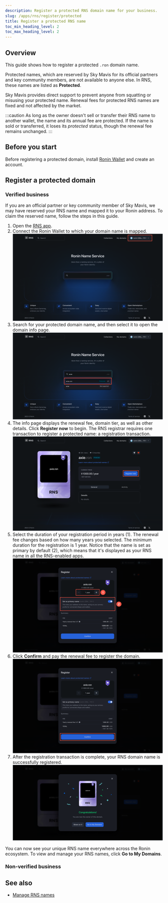 ```yaml
---
description: Register a protected RNS domain name for your business.
slug: /apps/rns/register/protected
title: Register a protected RNS name
toc_min_heading_level: 2
toc_max_heading_level: 2
---
```


## Overview

This guide shows how to register a protected `.ron` domain name.

Protected names, which are reserved by Sky Mavis for its official partners and key community members, are not available to anyone else. In RNS, these names are listed as **Protected**.

Sky Mavis provides direct support to prevent anyone from squatting or misusing your protected name. Renewal fees for protected RNS names are fixed and not affected by the market.

:::caution
As long as the owner doesn't sell or transfer their RNS name to another wallet, the name and its annual fee are protected. If the name is sold or transferred, it loses its *protected* status, though the renewal fee remains unchanged.
:::

## Before you start

Before registering a protected domain, install [Ronin Wallet](https://wallet.roninchain.com) and create an account.

## Register a protected domain

### Verified business

If you are an official partner or key community member of Sky Mavis, we may have reserved your RNS name and mapped it to your Ronin address. To claim the reserved name, follow the steps in this guide.

1. Open the [RNS app](https://id.roninchain.com).
1. Connect the Ronin Wallet to which your domain name is mapped.
![connect-wallet](../../assets/protected/connect-wallet.png)
1. Search for your protected domain name, and then select it to open the domain info page.
![search](../../assets/protected/search.png)
1. The info page displays the renewal fee, domain tier, as well as other details. Click **Register now** to begin. The RNS registrar requires one transaction to register a protected name: a registration transaction.
![register](../../assets/protected/register.png)
1. Select the duration of your registration period in years (1). The renewal fee changes based on how many years you selected. The minimum duration for the registration is 1 year. Notice that the name is set as primary by default (2), which means that it's displayed as your RNS name in all the RNS-enabled apps.
![review](../../assets/protected/review.png)
1. Click **Confirm** and pay the renewal fee to register the domain.
![confirm](../../assets/protected/confirm.png)
1. After the registration transaction is complete, your RNS domain name is successfully registered.
![success](../../assets/protected/success.png)

You can now see your unique RNS name everywhere across the Ronin ecosystem. To view and manage your RNS names, click **Go to My Domains**.

### Non-verified business



## See also

* [Manage RNS names](./../../manage.md)
